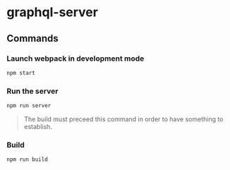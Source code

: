 # graphql-server

## Commands
### Launch webpack in development mode
```bash
npm start
```

### Run the server
```bash
npm run server
```
> The build must preceed this command in order to have something to establish.


### Build
```bash
npm run build
```